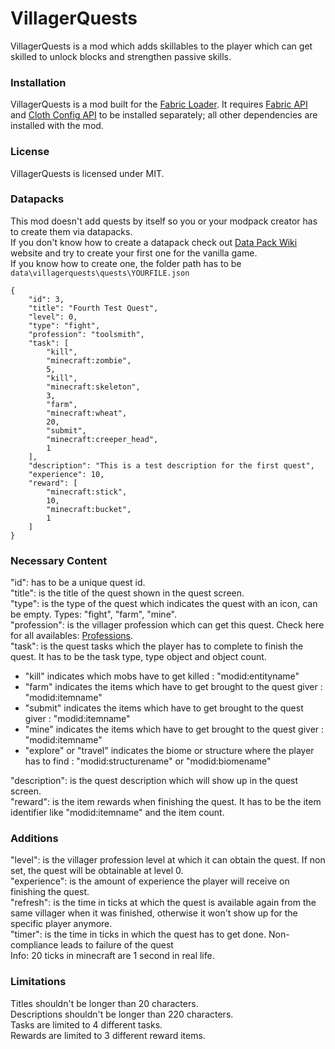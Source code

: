 # VillagerQuests

VillagerQuests is a mod which adds skillables to the player which can get skilled to unlock blocks and strengthen passive
skills.

### Installation

VillagerQuests is a mod built for the [Fabric Loader](https://fabricmc.net/). It
requires [Fabric API](https://www.curseforge.com/minecraft/mc-mods/fabric-api)
and [Cloth Config API](https://www.curseforge.com/minecraft/mc-mods/cloth-config) to be installed separately; all other
dependencies are installed with the mod.

### License

VillagerQuests is licensed under MIT.

### Datapacks

This mod doesn't add quests by itself so you or your modpack creator has to create them via datapacks.\
If you don't know how to create a datapack check out [Data Pack Wiki](https://minecraft.fandom.com/wiki/Data_Pack)
website and try to create your first one for the vanilla game.\
If you know how to create one, the folder path has to be ```data\villagerquests\quests\YOURFILE.json```

```
{
    "id": 3,
    "title": "Fourth Test Quest",
    "level": 0,
    "type": "fight",
    "profession": "toolsmith",
    "task": [
        "kill",
        "minecraft:zombie",
        5,
        "kill",
        "minecraft:skeleton",
        3,
        "farm",
        "minecraft:wheat",
        20,
        "submit",
        "minecraft:creeper_head",
        1
    ],
    "description": "This is a test description for the first quest",
    "experience": 10,
    "reward": [
        "minecraft:stick",
        10,
        "minecraft:bucket",
        1
    ]
}
```

### Necessary Content

"id": has to be a unique quest id.\
"title": is the title of the quest shown in the quest screen.\
"type": is the type of the quest which indicates the quest with an icon, can be empty. Types: "fight", "farm", "mine".\
"profession": is the villager profession which can get this quest. Check here for all availables: [Professions](https://minecraft.fandom.com/wiki/Villager#Professions).  
"task": is the quest tasks which the player has to complete to finish the quest. It has to be the task type, type object and object count.

* "kill" indicates which mobs have to get killed : "modid:entityname"
* "farm" indicates the items which have to get brought to the quest giver : "modid:itemname"
* "submit" indicates the items which have to get brought to the quest giver : "modid:itemname"
* "mine" indicates the items which have to get brought to the quest giver : "modid:itemname"
* "explore" or "travel" indicates the biome or structure where the player has to find : "modid:structurename" or "modid:biomename"

"description": is the quest description which will show up in the quest screen.\
"reward": is the item rewards when finishing the quest. It has to be the item identifier like "modid:itemname" and the item count.

### Additions

"level": is the villager profession level at which it can obtain the quest. If non set, the quest will be obtainable at level 0.\
"experience": is the amount of experience the player will receive on finishing the quest.\
"refresh": is the time in ticks at which the quest is available again from the same villager when it was finished, otherwise it won't show up for the specific player anymore.\
"timer": is the time in ticks in which the quest has to get done. Non-compliance leads to failure of the quest\
Info: 20 ticks in minecraft are 1 second in real life.

### Limitations

Titles shouldn't be longer than 20 characters.\
Descriptions shouldn't be longer than 220 characters.\
Tasks are limited to 4 different tasks.\
Rewards are limited to 3 different reward items.
